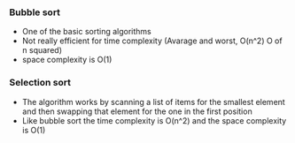 ### Bubble sort

- One of the basic sorting algorithms
- Not really efficient for time complexity (Avarage and worst, O(n^2) O of n squared)
- space complexity is O(1)

### Selection sort

- The algorithm works by scanning a list of items for the smallest element and then swapping that element for the one in the first position
- Like bubble sort the time complexity is O(n^2) and the space complexity is O(1)
